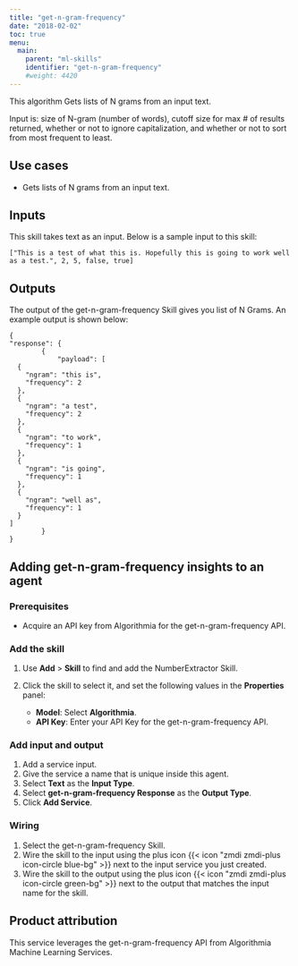 ```yaml
---
title: "get-n-gram-frequency"
date: "2018-02-02"
toc: true
menu:
  main:
    parent: "ml-skills"
    identifier: "get-n-gram-frequency"
    #weight: 4420
---
```


This algorithm Gets lists of N grams from an input text.

Input is: size of N-gram (number of words), cutoff size for max # of results returned, whether or not to ignore capitalization, and whether or not to sort from most frequent to least.
## Use cases
- Gets lists of N grams from an input text.

## Inputs
This skill takes text as an input. 
Below is a sample input to this skill:

```
["This is a test of what this is. Hopefully this is going to work well as a test.", 2, 5, false, true]

```

## Outputs
The output of the get-n-gram-frequency Skill gives you list of N Grams. An example output is shown below:

```
{
"response": {
        {
            "payload": [
  {
    "ngram": "this is",
    "frequency": 2
  },
  {
    "ngram": "a test",
    "frequency": 2
  },
  {
    "ngram": "to work",
    "frequency": 1
  },
  {
    "ngram": "is going",
    "frequency": 1
  },
  {
    "ngram": "well as",
    "frequency": 1
  }
]
        }
}
```

## Adding get-n-gram-frequency insights to an agent
### Prerequisites
* Acquire an API key from Algorithmia for the get-n-gram-frequency API.

### Add the skill
1. Use **Add** > **Skill** to find and add the NumberExtractor Skill.
1. Click the skill to select it, and set the following values in the **Properties** panel:
 
    * **Model**: Select **Algorithmia**.
    * **API Key**: Enter your API Key for the get-n-gram-frequency API.

### Add input and output
1. Add a service input.
1. Give the service a name that is unique inside this agent.
1. Select **Text** as the **Input Type**.
1. Select **get-n-gram-frequency Response** as the **Output Type**.
1. Click **Add Service**.

### Wiring
1. Select the get-n-gram-frequency Skill.
2. Wire the skill to the input using the plus icon {{< icon "zmdi zmdi-plus icon-circle blue-bg" >}} next to the input service you just created.
3. Wire the skill to the output using the plus icon {{< icon "zmdi zmdi-plus icon-circle green-bg" >}} next to the output that matches the input name for the skill.

## Product attribution
This service leverages the get-n-gram-frequency API from Algorithmia Machine Learning Services.

